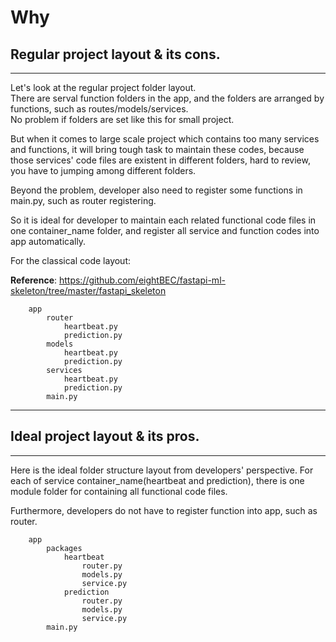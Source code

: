 # Why


## Regular project layout & its cons.

---

Let's look at the regular project folder layout.<br/>
There are serval function folders in the app, and the folders are arranged by functions, such as routes/models/services.<br/>
No problem if folders are set like this for small project.<br/>

But when it comes to large scale project which contains too many services and functions, it will bring tough task to maintain these codes, 
because those services' code files are existent in different folders, hard to review, you have to jumping among different folders.

Beyond the problem, developer also need to register some functions in main.py, such as router registering.

So it is ideal for developer to maintain each related functional code files in one container_name folder, and register all service and function codes into app automatically.

For the classical code layout:

**Reference**: <a href="https://github.com/eightBEC/fastapi-ml-skeleton/tree/master/fastapi_skeleton" target="_blank">https://github.com/eightBEC/fastapi-ml-skeleton/tree/master/fastapi_skeleton</a>


```text
    app
        router
            heartbeat.py
            prediction.py
        models
            heartbeat.py
            prediction.py
        services
            heartbeat.py
            prediction.py
        main.py
```


---


## Ideal project layout & its pros.

---

Here is the ideal folder structure layout from developers' perspective.
For each of service container_name(heartbeat and prediction), there is one module folder for containing all functional code files.

Furthermore, developers do not have to register function into app, such as router.


```text
    app
        packages
            heartbeat
                router.py
                models.py
                service.py
            prediction
                router.py
                models.py
                service.py
        main.py
```


